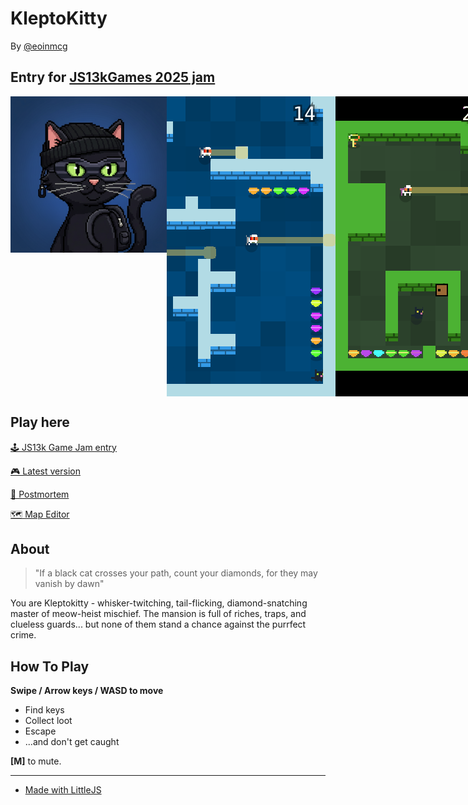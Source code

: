 # KleptoKitty

By [@eoinmcg](https://twitter.com/eoinmcg)
  
Entry for [JS13kGames 2025 jam](https://js13kgames.com/2025/games/kleptokitty)
--

<div style="display: flex; align-items: flex-start;">
  <img src="https://raw.githubusercontent.com/eoinmcg/kleptokitty/main/promo/cover250x250.png" title="Banner"">
  <img src="https://raw.githubusercontent.com/eoinmcg/kleptokitty/main/promo/screenshot1.png" title="screenshot"">
  <img src="https://raw.githubusercontent.com/eoinmcg/kleptokitty/main/promo/gameplay1.gif" title="gamplay"">
</div>

## Play here

[🕹️ JS13k Game Jam entry](https://js13kgames.com/2025/games/kleptokitty)
  
[🎮 Latest version](https://eoinmcgrath.com/kleptokitty)
  
[🤔 Postmortem](https://eoinmcgrath.com/kleptokitty/postmortem)
  
[🗺️ Map Editor](https://eoinmcgrath.com/kleptokitty/mapeditor.html)

## About

> "If a black cat crosses your path, count your diamonds,
for they may vanish by dawn"

You are Kleptokitty - whisker-twitching, tail-flicking, diamond-snatching
master of meow-heist mischief. The mansion is full of riches, traps, and
clueless guards... but none of them stand a chance against the purrfect
crime.

## How To Play

__Swipe / Arrow keys / WASD to move__

- Find keys
- Collect loot
- Escape
- ...and don't get caught
  
__[M]__ to mute.

-----

- [Made with LittleJS](https://github.com/KilledByAPixel/LittleJS)

